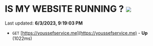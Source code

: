 # IS MY WEBSITE RUNNING ? [![](https://img.shields.io/static/v1?label=Sponsor&message=%E2%9D%A4&logo=GitHub&color=%23fe8e86)](https://github.com/sponsors/<username>)

Last updated: **6/3/2023, 9:19:03 PM**

- `GET` [https://youssefservice.me](https://youssefservice.me) - **Up** (1022ms)
